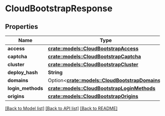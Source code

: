 # CloudBootstrapResponse

## Properties

Name | Type | Description | Notes
------------ | ------------- | ------------- | -------------
**access** | [**crate::models::CloudBootstrapAccess**](CloudBootstrapAccess.md) |  | 
**captcha** | [**crate::models::CloudBootstrapCaptcha**](CloudBootstrapCaptcha.md) |  | 
**cluster** | [**crate::models::CloudBootstrapCluster**](CloudBootstrapCluster.md) |  | 
**deploy_hash** | **String** |  | 
**domains** | Option<[**crate::models::CloudBootstrapDomains**](CloudBootstrapDomains.md)> |  | [optional]
**login_methods** | [**crate::models::CloudBootstrapLoginMethods**](CloudBootstrapLoginMethods.md) |  | 
**origins** | [**crate::models::CloudBootstrapOrigins**](CloudBootstrapOrigins.md) |  | 

[[Back to Model list]](../README.md#documentation-for-models) [[Back to API list]](../README.md#documentation-for-api-endpoints) [[Back to README]](../README.md)


